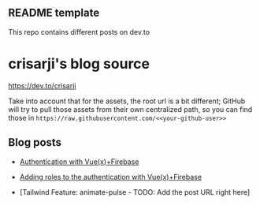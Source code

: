 ## README template

This repo contains different posts on dev.to

# crisarji's blog source

https://dev.to/crisarji

Take into account that for the assets, the root url is a bit different; GitHub will try to pull those assets from their own centralized path, so you can find those in `https://raw.githubusercontent.com/<<your-github-user>>`

## Blog posts

- [Authentication with Vue(x)+Firebase](https://dev.to/crisarji/authentication-with-vue-x-firebase-31dc)

- [Adding roles to the authentication with Vue(x)+Firebase](https://dev.to/crisarji/adding-roles-to-the-authentication-with-vue-x-firebase-2o62)

- [Tailwind Feature: animate-pulse - TODO: Add the post URL right here]
